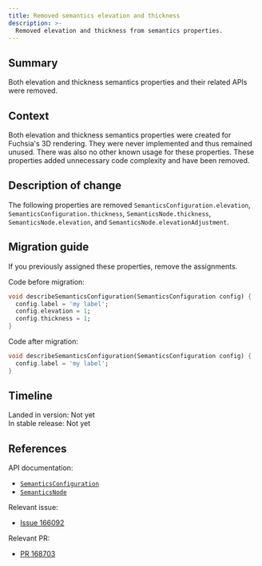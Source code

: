 ```yaml
---
title: Removed semantics elevation and thickness
description: >-
  Removed elevation and thickness from semantics properties.
---
```


## Summary

Both elevation and thickness semantics properties and their related APIs were removed.

## Context

Both elevation and thickness semantics properties were created for Fuchsia's 3D rendering.
They were never implemented and thus remained unused. There was also no other known usage
for these properties. These properties added unnecessary code complexity and have been removed.

## Description of change

The following properties are removed `SemanticsConfiguration.elevation`,
`SemanticsConfiguration.thickness`,
`SemanticsNode.thickness`, `SemanticsNode.elevation`, and `SemanticsNode.elevationAdjustment`.

## Migration guide

If you previously assigned these properties, remove the assignments.

Code before migration:

```dart
void describeSemanticsConfiguration(SemanticsConfiguration config) {
  config.label = 'my label';
  config.elevation = 1;
  config.thickness = 1;
}
```

Code after migration:

```dart
void describeSemanticsConfiguration(SemanticsConfiguration config) {
  config.label = 'my label';
}
```

## Timeline

Landed in version: Not yet<br>
In stable release: Not yet

## References

API documentation:

* [`SemanticsConfiguration`][]
* [`SemanticsNode`][]

Relevant issue:

* [Issue 166092][]

Relevant PR:

* [PR 168703][]

[`SemanticsConfiguration`]: {{site.api}}/flutter/semantics/SemanticsConfiguration-class.html
[`SemanticsNode`]: {{site.api}}/flutter/semantics/SemanticsNode-class.html
[Issue 166092]: {{site.repo.flutter}}/issues/166092
[PR 168703]: {{site.repo.flutter}}/pull/168703
